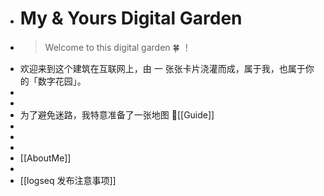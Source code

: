 - # My & Yours Digital Garden
- >  Welcome to this digital garden 🍀 ！
- 欢迎来到这个建筑在互联网上，由 一 张张卡片浇灌而成，属于我，也属于你的「数字花园」。
-
-
- 为了避免迷路，我特意准备了一张地图 📍[[Guide]]
-
-
-
- [[AboutMe]]
-
- [[logseq 发布注意事项]]